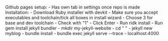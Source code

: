 Github pages setup: 
    - Has own tab in settings once repo is made 
Installation: 
    - Download Ruby installer with devkit 
    - Make sure you accept executables and toolchain/tick all boxes in install wizard 
    - Choose 3 for base and dev toolchain
    - Check with "1" 
    - Click Enter 
    - Run ridk install
    - Run gem install jekyll bundler
    - mkdir my-jekyll-website
    - cd "   " 
    - jekyll new myblog
    - bundle install 
    - bundle exec jekyll serve --trace
    - localhost:4000 
    